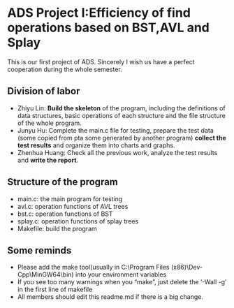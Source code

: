 # ADS Project I:Efficiency of find operations based on BST,AVL and Splay
This is our first project of ADS. Sincerely I wish us have a perfect cooperation during the whole semester.

## Division of labor

- Zhiyu Lin: **Build the skeleton** of the program, including the definitions of data structures, basic operations of each structure and the file structure of the whole program.
- Junyu Hu: Complete the main.c file for testing, prepare the test data (some copied from pta some generated by another program) **collect the test results** and organize them into charts and graphs.
- Zhenhua Huang: Check all the previous work, analyze the test results and **write the report**.

## Structure of the program

- main.c: the main program for testing
- avl.c: operation functions of AVL trees
- bst.c: operation functions of BST
- splay.c: operation functions of splay trees
- Makefile: build the program

## Some reminds

- Please add the make tool(usually in C:\Program Files (x86)\Dev-Cpp\MinGW64\bin) into your environment variables
- If you see too many warnings when you “make”, just delete the ‘-Wall -g’ in the first line of makefile
- All members should edit this readme.md if there is a big change.



